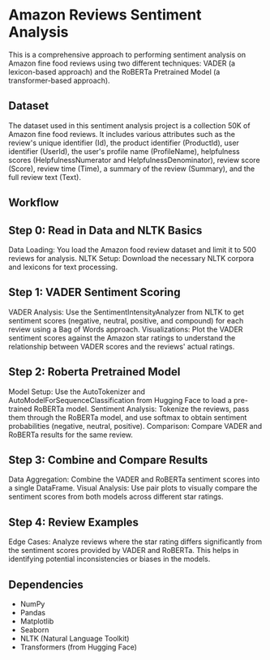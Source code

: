 # Amazon Reviews Sentiment Analysis

This is a comprehensive approach to performing sentiment analysis on Amazon fine food reviews using two different techniques: VADER (a lexicon-based approach) and the RoBERTa Pretrained Model (a transformer-based approach). 

## Dataset
The dataset used in this sentiment analysis project is a collection 50K of Amazon fine food reviews. It includes various attributes such as the review's unique identifier (Id), the product identifier (ProductId), user identifier (UserId), the user's profile name (ProfileName), helpfulness scores (HelpfulnessNumerator and HelpfulnessDenominator), review score (Score), review time (Time), a summary of the review (Summary), and the full review text (Text).

## Workflow

## Step 0: Read in Data and NLTK Basics
Data Loading: You load the Amazon food review dataset and limit it to 500 reviews for analysis.
NLTK Setup: Download the necessary NLTK corpora and lexicons for text processing.

## Step 1: VADER Sentiment Scoring
VADER Analysis: Use the SentimentIntensityAnalyzer from NLTK to get sentiment scores (negative, neutral, positive, and compound) for each review using a Bag of Words approach.
Visualizations: Plot the VADER sentiment scores against the Amazon star ratings to understand the relationship between VADER scores and the reviews' actual ratings.

## Step 2: Roberta Pretrained Model
Model Setup: Use the AutoTokenizer and AutoModelForSequenceClassification from Hugging Face to load a pre-trained RoBERTa model.
Sentiment Analysis: Tokenize the reviews, pass them through the RoBERTa model, and use softmax to obtain sentiment probabilities (negative, neutral, positive).
Comparison: Compare VADER and RoBERTa results for the same review.

## Step 3: Combine and Compare Results
Data Aggregation: Combine the VADER and RoBERTa sentiment scores into a single DataFrame.
Visual Analysis: Use pair plots to visually compare the sentiment scores from both models across different star ratings.

## Step 4: Review Examples
Edge Cases: Analyze reviews where the star rating differs significantly from the sentiment scores provided by VADER and RoBERTa. This helps in identifying potential inconsistencies or biases in the models.

## Dependencies
- NumPy
- Pandas
- Matplotlib
- Seaborn
- NLTK (Natural Language Toolkit)
- Transformers (from Hugging Face)
